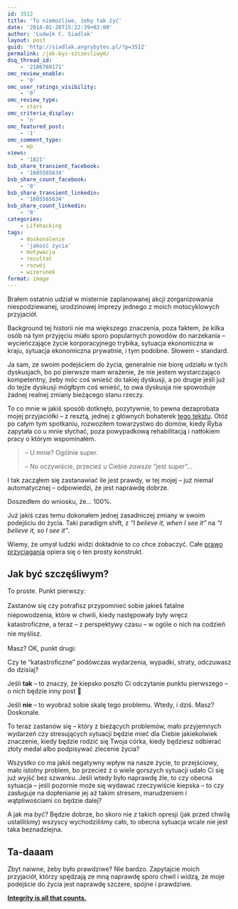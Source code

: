 ```yaml
---
id: 3512
title: 'To niemożliwe, żeby tak żyć'
date: '2014-01-28T15:22:39+02:00'
author: 'Ludwik C. Siadlak'
layout: post
guid: 'http://siadlak.angrybytes.pl/?p=3512'
permalink: /jak-byc-szczesliwym/
dsq_thread_id:
    - '2186769171'
omc_review_enable:
    - '0'
omc_user_ratings_visibility:
    - '0'
omc_review_type:
    - stars
omc_criteria_display:
    - 'n'
omc_featured_post:
    - '1'
omc_comment_type:
    - wp
views:
    - '1821'
bsb_share_transient_facebook:
    - '1605565634'
bsb_share_count_facebook:
    - '0'
bsb_share_transient_linkedin:
    - '1605565634'
bsb_share_count_linkedin:
    - '0'
categories:
    - Lifehacking
tags:
    - doskonalenie
    - 'jakość życia'
    - motywacja
    - rezultat
    - rozwój
    - wizerunek
format: image
---
```


Brałem ostatnio udział w misternie zaplanowanej akcji zorganizowania niespodziewanej, urodzinowej imprezy jednego z moich motocyklowych przyjaciół.

Background tej historii nie ma większego znaczenia, poza faktem, że kilka osób na tym przyjęciu miało sporo popularnych powodów do narzekania – wycieńczające życie korporacyjnego trybika, sytuacja ekonomiczna w kraju, sytuacja ekonomiczna prywatnie, i tym podobne. Słowem – standard.

Ja sam, ze swoim podejściem do życia, generalnie nie biorę udziału w tych dyskusjach, bo po pierwsze mam wrażenie, że nie jestem wystarczająco kompetentny, żeby móc coś wnieść do takiej dyskusji, a po drugie jeśli już do tejże dyskusji mógłbym coś wnieść, to owa dyskusja nie spowoduje żadnej realnej zmiany bieżącego stanu rzeczy.

To co mnie w jakiś sposób dotknęło, pozytywnie, to pewna dezaprobata mojej przyjaciółki – z resztą, jednej z głównych bohaterek [tego tekstu](http://personaldevelopment.pl/pasja/motocykle/slowacja-2013-1200km/ "Jak zmarzliśmy w 40-stopniowym upale"). Otóż po całym tym spotkaniu, rozwoziłem towarzystwo do domów, kiedy Ryba zapytała co u mnie słychać, poza powypadkową rehabilitacją i natłokiem pracy o którym wspominałem.

> – U mnie? Ogólnie super.
> 
> – No oczywiście, przecież u Ciebie *zawsze* “jest super”…

I tak zacząłem się zastanawiać ile jest prawdy, w tej mojej – już niemal automatycznej – odpowiedzi, że jest naprawdę dobrze.

Doszedłem do wniosku, że… 100%.

Już jakiś czas temu dokonałem jednej zasadniczej zmiany w swoim podejściu do życia. Taki paradigm shift, z *“I believe it, when I see it”* na *“I believe it, so I see it”*.

Wiemy, że umysł ludzki widzi dokładnie to co chce zobaczyć. Całe [prawo przyciągania](http://personaldevelopment.pl/rozwoj/pewnosc-siebie/harry-potter-o-prawie-przyciagania/ "Harry Potter o Prawie Przyciągania") opiera się o ten prosty konstrukt.

## Jak być szczęśliwym?

To proste. Punkt pierwszy:

<span style="line-height: 1.5em;">Zastanów się czy potrafisz przypomnieć sobie jakieś fatalne niepowodzenia, które w chwili, kiedy następowały były wręcz katastroficzne, a teraz – z perspektywy czasu – w ogóle o nich na codzień nie myślisz. </span>

Masz? OK, punkt drugi:

Czy te “katastroficzne” podówczas wydarzenia, wypadki, straty, odczuwasz do dzisiaj?

Jeśli **tak** – to znaczy, że kiepsko poszło Ci odczytanie punktu pierwszego – o nich będzie inny post 🙂

Jeśli **nie** – to wyobraź sobie skalę tego problemu. Wtedy, i dziś. Masz? Doskonale.

To teraz zastanów się – który z bieżących problemów, mało przyjemnych wydarzeń czy stresujących sytuacji będzie mieć dla Ciebie jakiekolwiek znaczenie, kiedy będzie rodzić się Twoja córka, kiedy będziesz odbierać złoty medal albo podpisywać zlecenie życia?

Wszystko co ma jakiś negatywny wpływ na nasze życie, to przejściowy, mało istotny problem, bo przecież z o wiele gorszych sytuacji udało Ci się już wyjść bez szwanku. Jeśli wtedy było naprawdę źle, to czy obecna sytuacja – jeśli pozornie może się wydawać rzeczywiście kiepska – to czy zasługuje na dopłenianie jej aż takim stresem, marudzeniem i wątpliwościami co będzie dalej?

A jak ma być? Będzie dobrze, bo skoro nie z takich opresji (jak przed chwilą ustaliliśmy) wszyscy wychodziliśmy cało, to obecna sytuacja wcale nie jest taka beznadziejna.

## Ta-daaam

Zbyt naiwne, żeby było prawdziwe? Nie bardzo. Zapytajcie moich przyjaciół, którzy spędzają ze mną naprawdę sporo chwil i widzą, że moje podejście do życia jest naprawdę szczere, spójne i prawdziwe.

<span style="text-decoration: underline;">**Integrity is all that counts.**</span>